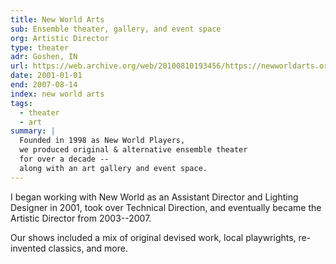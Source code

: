 ```yaml
---
title: New World Arts
sub: Ensemble theater, gallery, and event space
org: Artistic Director
type: theater
adr: Goshen, IN
url: https://web.archive.org/web/20100810193456/https://newworldarts.org/events/history.php
date: 2001-01-01
end: 2007-08-14
index: new world arts
tags:
  - theater
  - art
summary: |
  Founded in 1998 as New World Players,
  we produced original & alternative ensemble theater
  for over a decade --
  along with an art gallery and event space.
---
```


I began working with New World
as an Assistant Director and Lighting Designer in 2001,
took over Technical Direction,
and eventually became the Artistic Director
from 2003--2007.

Our shows included a mix of
original devised work,
local playwrights,
re-invented classics,
and more.
